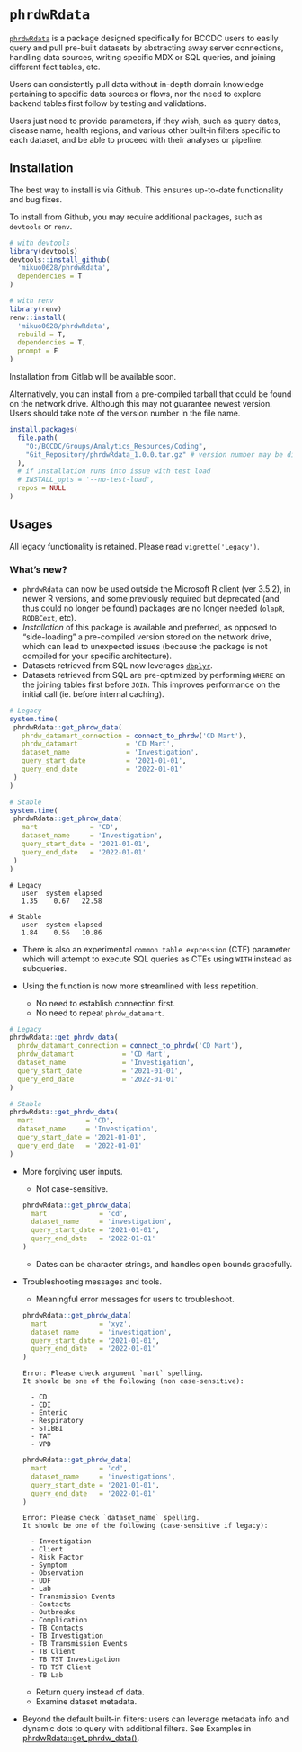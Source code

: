 
<!-- README.md is generated from README.Rmd. Please edit that file -->

# `phrdwRdata`

<!-- badges: start -->
<!-- badges: end -->

[`phrdwRdata`](https://mikuo0628.github.io/phrdwRdata/) is a package
designed specifically for BCCDC users to easily query and pull pre-built
datasets by abstracting away server connections, handling data sources,
writing specific MDX or SQL queries, and joining different fact tables,
etc.

Users can consistently pull data without in-depth domain knowledge
pertaining to specific data sources or flows, nor the need to explore
backend tables first follow by testing and validations.

Users just need to provide parameters, if they wish, such as query
dates, disease name, health regions, and various other built-in filters
specific to each dataset, and be able to proceed with their analyses or
pipeline.

## Installation

The best way to install is via Github. This ensures up-to-date
functionality and bug fixes.

To install from Github, you may require additional packages, such as
`devtools` or `renv`.

``` r
# with devtools
library(devtools)
devtools::install_github(
  'mikuo0628/phrdwRdata',
  dependencies = T
)

# with renv
library(renv)
renv::install(
  'mikuo0628/phrdwRdata',
  rebuild = T,
  dependencies = T,
  prompt = F
)
```

Installation from Gitlab will be available soon.

Alternatively, you can install from a pre-compiled tarball that could be
found on the network drive. Although this may not guarantee newest
version. Users should take note of the version number in the file name.

``` r
install.packages(
  file.path(
    "O:/BCCDC/Groups/Analytics_Resources/Coding",
    "Git_Repository/phrdwRdata_1.0.0.tar.gz" # version number may be different
  ),
  # if installation runs into issue with test load
  # INSTALL_opts = '--no-test-load', 
  repos = NULL
)
```

## Usages

All legacy functionality is retained. Please read `vignette('Legacy')`.

### What’s new?

- `phrdwRdata` can now be used outside the Microsoft R client (ver
  3.5.2), in newer R versions, and some previously required but
  deprecated (and thus could no longer be found) packages are no longer
  needed (`olapR`, `RODBCext`, etc).
- *Installation* of this package is available and preferred, as opposed
  to “side-loading” a pre-compiled version stored on the network drive,
  which can lead to unexpected issues (because the package is not
  compiled for your specific architecture).
- Datasets retrieved from SQL now leverages
  [`dbplyr`](https://dbplyr.tidyverse.org/).
- Datasets retrieved from SQL are pre-optimized by performing `WHERE` on
  the joining tables first before `JOIN`. This improves performance on
  the initial call (ie. before internal caching).

``` r
# Legacy
system.time(
 phrdwRdata::get_phrdw_data(
   phrdw_datamart_connection = connect_to_phrdw('CD Mart'),
   phrdw_datamart            = 'CD Mart',
   dataset_name              = 'Investigation',
   query_start_date          = '2021-01-01',
   query_end_date            = '2022-01-01'
 )
)

# Stable
system.time(
 phrdwRdata::get_phrdw_data(
   mart             = 'CD',
   dataset_name     = 'Investigation',
   query_start_date = '2021-01-01',
   query_end_date   = '2022-01-01'
 )
)
```

    # Legacy
       user  system elapsed 
       1.35    0.67   22.58 
       
    # Stable
       user  system elapsed 
       1.84    0.56   10.86 

- There is also an experimental `common table expression` (CTE)
  parameter which will attempt to execute SQL queries as CTEs using
  `WITH` instead as subqueries.

- Using the function is now more streamlined with less repetition.

  - No need to establish connection first.
  - No need to repeat `phrdw_datamart`.

``` r
# Legacy
phrdwRdata::get_phrdw_data(
  phrdw_datamart_connection = connect_to_phrdw('CD Mart'),
  phrdw_datamart            = 'CD Mart',
  dataset_name              = 'Investigation',
  query_start_date          = '2021-01-01',
  query_end_date            = '2022-01-01'
)

# Stable
phrdwRdata::get_phrdw_data(
  mart             = 'CD',
  dataset_name     = 'Investigation',
  query_start_date = '2021-01-01',
  query_end_date   = '2022-01-01'
)
```

- More forgiving user inputs.

  - Not case-sensitive.

  ``` r
  phrdwRdata::get_phrdw_data(
    mart             = 'cd', 
    dataset_name     = 'investigation',
    query_start_date = '2021-01-01',
    query_end_date   = '2022-01-01'
  )
  ```

  - Dates can be character strings, and handles open bounds gracefully.

- Troubleshooting messages and tools.

  - Meaningful error messages for users to troubleshoot.

  ``` r
  phrdwRdata::get_phrdw_data(
    mart             = 'xyz', 
    dataset_name     = 'investigation',
    query_start_date = '2021-01-01',
    query_end_date   = '2022-01-01'
  )
  ```

      Error: Please check argument `mart` spelling.
      It should be one of the following (non case-sensitive):

        - CD
        - CDI
        - Enteric
        - Respiratory
        - STIBBI
        - TAT
        - VPD

  ``` r
  phrdwRdata::get_phrdw_data(
    mart             = 'cd', 
    dataset_name     = 'investigations',
    query_start_date = '2021-01-01',
    query_end_date   = '2022-01-01'
  )
  ```

      Error: Please check `dataset_name` spelling.
      It should be one of the following (case-sensitive if legacy):

        - Investigation
        - Client
        - Risk Factor
        - Symptom
        - Observation
        - UDF
        - Lab
        - Transmission Events
        - Contacts
        - Outbreaks
        - Complication
        - TB Contacts
        - TB Investigation
        - TB Transmission Events
        - TB Client
        - TB TST Investigation
        - TB TST Client
        - TB Lab

  - Return query instead of data.
  - Examine dataset metadata.

- Beyond the default built-in filters: users can leverage metadata info
  and dynamic dots to query with additional filters. See Examples in
  [phrdwRdata::get_phrdw_data()](https://mikuo0628.github.io/phrdwRdata/reference/get_phrdw_data.html).
